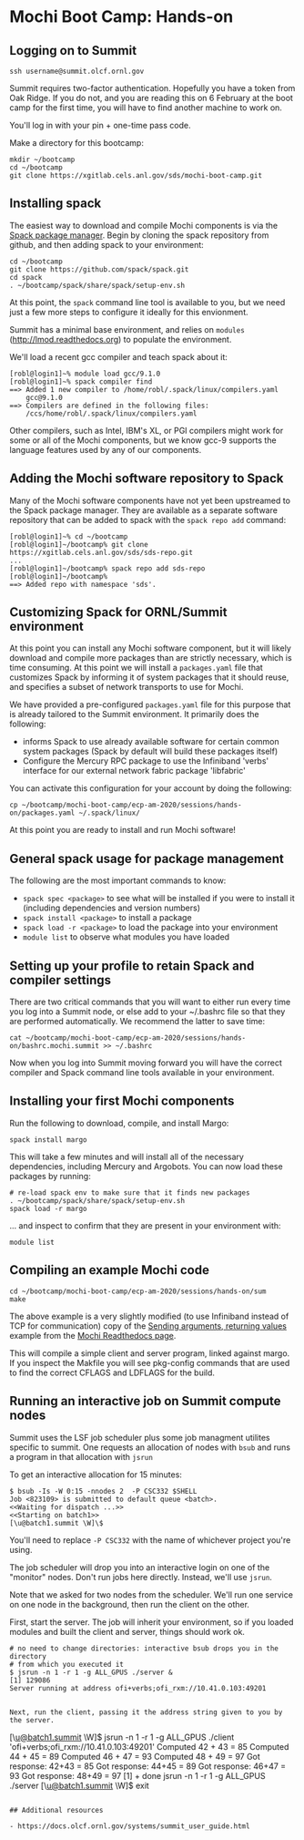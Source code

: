 # Mochi Boot Camp: Hands-on

## Logging on to Summit

```ssh username@summit.olcf.ornl.gov```

Summit requires two-factor authentication.  Hopefully you have a token from Oak
Ridge.  If you do not, and you are reading this on 6 February at the boot camp
for the first time, you will have to find another machine to work on.

You'll log in with your pin + one-time pass code.

Make a directory for this bootcamp:

```
mkdir ~/bootcamp
cd ~/bootcamp
git clone https://xgitlab.cels.anl.gov/sds/mochi-boot-camp.git
```
## Installing spack

The easiest way to download and compile Mochi components is via the [Spack
package manager](https://spack.io/).  Begin by cloning the spack repository
from github, and then adding spack to your environment:

```
cd ~/bootcamp
git clone https://github.com/spack/spack.git
cd spack
. ~/bootcamp/spack/share/spack/setup-env.sh
```

At this point, the `spack` command line tool is available to you, but we
need just a few more steps to configure it ideally for this envionment.

Summit has a minimal base environment, and relies on `modules`
(http://lmod.readthedocs.org) to populate the environment.

We'll load a recent gcc compiler and teach spack about it:

```
[robl@login1]~% module load gcc/9.1.0
[robl@login1]~% spack compiler find
==> Added 1 new compiler to /home/robl/.spack/linux/compilers.yaml
    gcc@9.1.0
==> Compilers are defined in the following files:
    /ccs/home/robl/.spack/linux/compilers.yaml
```

Other compilers, such as Intel, IBM's XL, or PGI compilers might work for some
or all of the Mochi components, but we know gcc-9 supports the language
features used by any of our components.

## Adding the Mochi software repository to Spack

Many of the Mochi software components have not yet been upstreamed to the
Spack package manager.  They are available as a separate software repository
that can be added to spack with the `spack repo add` command:

```
[robl@login1]~% cd ~/bootcamp
[robl@login1]~/bootcamp% git clone https://xgitlab.cels.anl.gov/sds/sds-repo.git
...
[robl@login1]~/bootcamp% spack repo add sds-repo
[robl@login1]~/bootcamp%
==> Added repo with namespace 'sds'.
```
## Customizing Spack for ORNL/Summit environment

At this point you can install any Mochi software component, but it will
likely download and compile more packages than are strictly necessary, which
is time consuming.  At this point we will install a `packages.yaml` file
that customizes Spack by informing it of system packages that it should
reuse, and specifies a subset of network transports to use for Mochi.

We have provided a pre-configured `packages.yaml` file for this purpose
that is already tailored to the Summit environment. It primarily does
the following:

* informs Spack to use already available software for certain common system
  packages (Spack by default will build these packages itself)
* Configure the Mercury RPC package to use the Infiniband 'verbs' interface for our
  external network fabric package 'libfabric'

You can activate this configuration for your account by doing the following:

```
cp ~/bootcamp/mochi-boot-camp/ecp-am-2020/sessions/hands-on/packages.yaml ~/.spack/linux/
```

At this point you are ready to install and run Mochi software!

## General spack usage for package management

The following are the most important commands to know:

* `spack spec <package>` to see what will be installed if you were to
  install it (including dependencies and version numbers)
* `spack install <package>` to install a package
* `spack load -r <package>` to load the package into your environment
* `module list` to observe what modules you have loaded

## Setting up your profile to retain Spack and compiler settings

There are two critical commands that you will want to either run every time
you log into a Summit node, or else add to your ~/.bashrc file so that they
are performed automatically.  We recommend the latter to save time:

```
cat ~/bootcamp/mochi-boot-camp/ecp-am-2020/sessions/hands-on/bashrc.mochi.summit >> ~/.bashrc
```

Now when you log into Summit moving forward you will have the correct compiler
and Spack command line tools available in your environment.

## Installing your first Mochi components

Run the following to download, compile, and install Margo:

```
spack install margo
```

This will take a few minutes and will install all of the necessary
dependencies, including Mercury and Argobots.  You can now load these
packages by running:

```
# re-load spack env to make sure that it finds new packages
. ~/bootcamp/spack/share/spack/setup-env.sh
spack load -r margo
```

... and inspect to confirm that they are present in your environment with:

```
module list
```

## Compiling an example Mochi code

```
cd ~/bootcamp/mochi-boot-camp/ecp-am-2020/sessions/hands-on/sum
make
```

The above example is a very slightly modified (to use Infiniband instead
of TCP for communication) copy of the [Sending arguments, returning
values](https://mochi.readthedocs.io/en/latest/margo/03_sum.html#) example
from the [Mochi Readthedocs
page](https://mochi.readthedocs.io/en/latest/index.html).

This will compile a simple client and server program, linked
against margo.  If you inspect the Makfile you will see pkg-config commands
that are used to find the correct CFLAGS and LDFLAGS for the build.

## Running an interactive job on Summit compute nodes

Summit uses the LSF job scheduler plus some job managment utilites specific to
summit.  One requests an allocation of nodes with `bsub` and runs a program in
that allocation with `jsrun`

To get an interactive allocation for 15 minutes:
```
$ bsub -Is -W 0:15 -nnodes 2  -P CSC332 $SHELL
Job <823109> is submitted to default queue <batch>.
<<Waiting for dispatch ...>>
<<Starting on batch1>>
[\u@batch1.summit \W]\$ 
```

You'll need to replace `-P CSC332` with the name of whichever project you're using.

The job scheduler will drop you into an interactive login on one of the
"monitor" nodes.  Don't run jobs here directly.  Instead, we'll use `jsrun`.

Note that we asked for two nodes from the scheduler.  We'll run one service on
one node in the background, then run the client on the other.

First, start the server.  The job will inherit your environment, so if you
loaded modules and built the client and server, things should work ok.


```
# no need to change directories: interactive bsub drops you in the directory
# from which you executed it
$ jsrun -n 1 -r 1 -g ALL_GPUS ./server &
[1] 129086
Server running at address ofi+verbs;ofi_rxm://10.41.0.103:49201
```

```

Next, run the client, passing it the address string given to you by the server.

```
[\u@batch1.summit \W]\$ jsrun -n 1 -r 1 -g ALL_GPUS ./client 'ofi+verbs;ofi_rxm://10.41.0.103:49201'
Computed 42 + 43 = 85
Computed 44 + 45 = 89
Computed 46 + 47 = 93
Computed 48 + 49 = 97
Got response: 42+43 = 85
Got response: 44+45 = 89
Got response: 46+47 = 93
Got response: 48+49 = 97
[1]  + done       jsrun -n 1 -r 1 -g ALL_GPUS ./server
[\u@batch1.summit \W]\$ exit
```

## Additional resources

- https://docs.olcf.ornl.gov/systems/summit_user_guide.html

